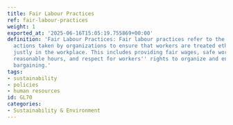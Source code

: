 ```yaml
---
title: Fair Labour Practices
ref: fair-labour-practices
weight: 1
exported_at: '2025-06-16T15:05:19.755869+00:00'
definition: 'Fair Labour Practices: Fair labour practices refer to the policies and
  actions taken by organizations to ensure that workers are treated ethically and
  justly in the workplace. This includes providing fair wages, safe working conditions,
  reasonable hours, and respect for workers'' rights to organize and engage in collective
  bargaining.'
tags:
- sustainability
- policies
- human resources
id: GL70
categories:
- Sustainability & Environment
---
```


